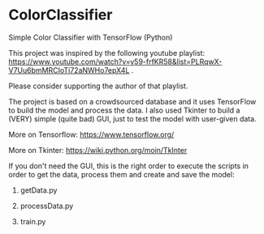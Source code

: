 # ColorClassifier
Simple Color Classifier with TensorFlow (Python)

This project was inspired by the following youtube playlist: https://www.youtube.com/watch?v=y59-frfKR58&list=PLRqwX-V7Uu6bmMRCIoTi72aNWHo7epX4L .

Please consider supporting the author of that playlist.


The project is based on a crowdsourced database and it uses TensorFlow to build the model and process the data. I also used Tkinter to build a (VERY) simple (quite bad) GUI, just to test the model with user-given data.

More on Tensorflow: https://www.tensorflow.org/

More on Tkinter: https://wiki.python.org/moin/TkInter

If you don't need the GUI, this is the right order to execute the scripts in order to get the data, process them and create and save the model:

1. getData.py

2. processData.py

3. train.py

